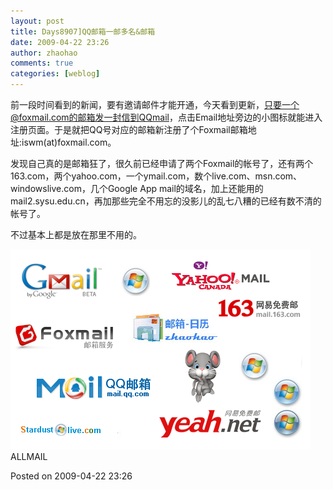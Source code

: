 ```yaml
---
layout: post
title: Days8907]QQ邮箱一邮多名&邮箱
date: 2009-04-22 23:26
author: zhaohao
comments: true
categories: [weblog]
---
```

前一段时间看到的新闻，要有邀请邮件才能开通，今天看到更新，只要一个@foxmail.com的邮箱发一封信到QQmail，点击Email地址旁边的小图标就能进入注册页面。于是就把QQ号对应的邮箱新注册了个Foxmail邮箱地址:iswm(at)foxmail.com。

发现自己真的是邮箱狂了，很久前已经申请了两个Foxmail的帐号了，还有两个163.com，两个yahoo.com，一个ymail.com，数个live.com、msn.com、windowslive.com，几个Google App mail的域名，加上还能用的mail2.sysu.edu.cn，再加那些完全不用忘的没影儿的乱七八糟的已经有数不清的帐号了。

不过基本上都是放在那里不用的。

<a href="/Media/allmail.png"><img src="/Media/allmail.png" alt="allmail" width="480" height="320" class="alignnone size-full wp-image-687" /></a>
ALLMAIL

Posted on 2009-04-22 23:26
